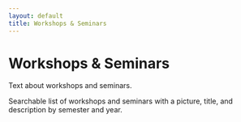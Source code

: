 ```yaml
---
layout: default
title: Workshops & Seminars
---
```


<main>
  <h1>Workshops & Seminars</h1>
</main>

<section>
  <p>
    Text about workshops and seminars.
  </p>
  <p>
    Searchable list of workshops and seminars with a picture, title, and description by semester and year.
  </p>
</section>
